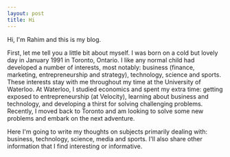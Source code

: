 ```yaml
---
layout: post
title: Hi
---
```


Hi, I'm Rahim and this is my blog.

First, let me tell you a little bit about myself. I was born on a cold but lovely day in January 1991 in Toronto, Ontario. I like any normal child had developed a number of interests, most notably: business (finance, marketing, entrepreneurship and strategy), technology, science and sports. These interests stay with me throughout my time at the University of Waterloo. At Waterloo, I studied economics and spent my extra time: getting exposed to entrepreneurship (at Velocity), learning about business and technology, and developing a thirst for solving challenging problems. Recently, I moved back to Toronto and am looking to solve some new problems and embark on the next adventure.

Here I'm going to write my thoughts on subjects primarily dealing with: business, technology, science, media and sports. I'll also share other information that I find interesting or informative.
